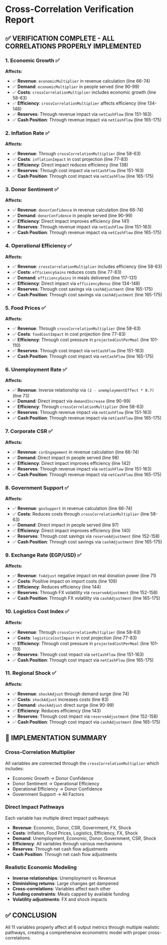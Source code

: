 # Cross-Correlation Verification Report

## ✅ VERIFICATION COMPLETE - ALL CORRELATIONS PROPERLY IMPLEMENTED

### 1. Economic Growth ✅
**Affects:**
- ✅ **Revenue**: `economicMultiplier` in revenue calculation (line 66-74)
- ✅ **Demand**: `economicMultiplier` in people served (line 90-99)
- ✅ **Costs**: `crossCorrelationMultiplier` includes economic growth (line 58-63)
- ✅ **Efficiency**: `crossCorrelationMultiplier` affects efficiency (line 134-148)
- ✅ **Reserves**: Through revenue impact via `netCashFlow` (line 151-163)
- ✅ **Cash Position**: Through revenue impact via `netCashFlow` (line 165-175)

### 2. Inflation Rate ✅
**Affects:**
- ✅ **Revenue**: Through `crossCorrelationMultiplier` (line 58-63)
- ✅ **Costs**: `inflationImpact` in cost projection (line 77-83)
- ✅ **Efficiency**: Direct impact reduces efficiency (line 138)
- ✅ **Reserves**: Through cost impact via `netCashFlow` (line 151-163)
- ✅ **Cash Position**: Through cost impact via `netCashFlow` (line 165-175)

### 3. Donor Sentiment ✅
**Affects:**
- ✅ **Revenue**: `donorConfidence` in revenue calculation (line 66-74)
- ✅ **Demand**: `donorConfidence` in people served (line 90-99)
- ✅ **Efficiency**: Direct impact improves efficiency (line 141)
- ✅ **Reserves**: Through revenue impact via `netCashFlow` (line 151-163)
- ✅ **Cash Position**: Through revenue impact via `netCashFlow` (line 165-175)

### 4. Operational Efficiency ✅
**Affects:**
- ✅ **Revenue**: `crossCorrelationMultiplier` includes efficiency (line 58-63)
- ✅ **Costs**: `efficiencyGains` reduces costs (line 77-83)
- ✅ **Demand**: `efficiencyGains` in meals delivered (line 117-131)
- ✅ **Efficiency**: Direct impact via `efficiencyBonus` (line 134-148)
- ✅ **Reserves**: Through cost savings via `cashAdjustment` (line 165-175)
- ✅ **Cash Position**: Through cost savings via `cashAdjustment` (line 165-175)

### 5. Food Prices ✅
**Affects:**
- ✅ **Revenue**: Through `crossCorrelationMultiplier` (line 58-63)
- ✅ **Costs**: `foodCostImpact` in cost projection (line 77-83)
- ✅ **Efficiency**: Through cost pressure in `projectedCostPerMeal` (line 101-110)
- ✅ **Reserves**: Through cost impact via `netCashFlow` (line 151-163)
- ✅ **Cash Position**: Through cost impact via `netCashFlow` (line 165-175)

### 6. Unemployment Rate ✅
**Affects:**
- ✅ **Revenue**: Inverse relationship via `(2 - unemploymentEffect * 0.7)` (line 73)
- ✅ **Demand**: Direct impact via `demandIncrease` (line 90-99)
- ✅ **Efficiency**: Through `crossCorrelationMultiplier` (line 58-63)
- ✅ **Reserves**: Through revenue impact via `netCashFlow` (line 151-163)
- ✅ **Cash Position**: Through revenue impact via `netCashFlow` (line 165-175)

### 7. Corporate CSR ✅
**Affects:**
- ✅ **Revenue**: `csrEngagement` in revenue calculation (line 66-74)
- ✅ **Demand**: Direct impact in people served (line 98)
- ✅ **Efficiency**: Direct impact improves efficiency (line 142)
- ✅ **Reserves**: Through revenue impact via `netCashFlow` (line 151-163)
- ✅ **Cash Position**: Through revenue impact via `netCashFlow` (line 165-175)

### 8. Government Support ✅
**Affects:**
- ✅ **Revenue**: `govSupport` in revenue calculation (line 66-74)
- ✅ **Costs**: Reduces costs through `crossCorrelationMultiplier` (line 58-63)
- ✅ **Demand**: Direct impact in people served (line 97)
- ✅ **Efficiency**: Direct impact improves efficiency (line 140)
- ✅ **Reserves**: Through cost savings via `reserveAdjustment` (line 152-158)
- ✅ **Cash Position**: Through cost savings via `cashAdjustment` (line 165-175)

### 9. Exchange Rate (EGP/USD) ✅
**Affects:**
- ✅ **Revenue**: `fxAdjust` negative impact on real donation power (line 71)
- ✅ **Costs**: Positive impact on import costs (line 109)
- ✅ **Efficiency**: Reduces efficiency (line 144)
- ✅ **Reserves**: Through FX volatility via `reserveAdjustment` (line 152-158)
- ✅ **Cash Position**: Through FX volatility via `cashAdjustment` (line 165-175)

### 10. Logistics Cost Index ✅
**Affects:**
- ✅ **Revenue**: Through `crossCorrelationMultiplier` (line 58-63)
- ✅ **Costs**: `logisticsCostImpact` in cost projection (line 77-83)
- ✅ **Efficiency**: Through cost pressure in `projectedCostPerMeal` (line 101-110)
- ✅ **Reserves**: Through cost impact via `netCashFlow` (line 151-163)
- ✅ **Cash Position**: Through cost impact via `netCashFlow` (line 165-175)

### 11. Regional Shock ✅
**Affects:**
- ✅ **Revenue**: `shockAdjust` through demand surge (line 74)
- ✅ **Costs**: `shockAdjust` increases costs (line 83)
- ✅ **Demand**: `shockAdjust` direct surge (line 90-99)
- ✅ **Efficiency**: Reduces efficiency (line 143)
- ✅ **Reserves**: Through cost impact via `reserveAdjustment` (line 152-158)
- ✅ **Cash Position**: Through cost impact via `cashAdjustment` (line 165-175)

## 🎯 IMPLEMENTATION SUMMARY

### Cross-Correlation Multiplier
All variables are connected through the `crossCorrelationMultiplier` which includes:
- Economic Growth → Donor Confidence
- Donor Sentiment → Operational Efficiency  
- Operational Efficiency → Donor Confidence
- Government Support → All Factors

### Direct Impact Pathways
Each variable has multiple direct impact pathways:
- **Revenue**: Economic, Donor, CSR, Government, FX, Shock
- **Costs**: Inflation, Food Prices, Logistics, Efficiency, FX, Shock
- **Demand**: Unemployment, Economic, Donor, Government, CSR, Shock
- **Efficiency**: All variables through various mechanisms
- **Reserves**: Through net cash flow adjustments
- **Cash Position**: Through net cash flow adjustments

### Realistic Economic Modeling
- **Inverse relationships**: Unemployment vs Revenue
- **Diminishing returns**: Large changes get dampened
- **Cross-correlations**: Variables affect each other
- **Funding constraints**: Meals capped by available funding
- **Volatility adjustments**: FX and shock impacts

## ✅ CONCLUSION
All 11 variables properly affect all 6 output metrics through multiple realistic pathways, creating a comprehensive econometric model with proper cross-correlations.

